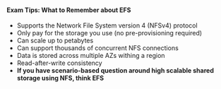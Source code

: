 #### Exam Tips: What to Remember about EFS

* Supports the Network File System version 4 (NFSv4) protocol
* Only pay for the storage you use (no pre-provisioning required)
* Can scale up to petabytes
* Can support thousands of concurrent NFS connections
* Data is stored across multiple AZs withing a region
* Read-after-write consistency
* **If you have scenario-based question around high scalable shared storage using NFS, think EFS**
